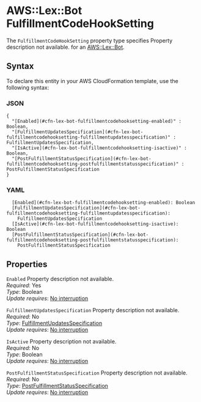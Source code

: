 # AWS::Lex::Bot FulfillmentCodeHookSetting<a name="aws-properties-lex-bot-fulfillmentcodehooksetting"></a>

<a name="aws-properties-lex-bot-fulfillmentcodehooksetting-description"></a>The `FulfillmentCodeHookSetting` property type specifies Property description not available\. for an [AWS::Lex::Bot](aws-resource-lex-bot.md)\.

## Syntax<a name="aws-properties-lex-bot-fulfillmentcodehooksetting-syntax"></a>

To declare this entity in your AWS CloudFormation template, use the following syntax:

### JSON<a name="aws-properties-lex-bot-fulfillmentcodehooksetting-syntax.json"></a>

```
{
  "[Enabled](#cfn-lex-bot-fulfillmentcodehooksetting-enabled)" : Boolean,
  "[FulfillmentUpdatesSpecification](#cfn-lex-bot-fulfillmentcodehooksetting-fulfillmentupdatesspecification)" : FulfillmentUpdatesSpecification,
  "[IsActive](#cfn-lex-bot-fulfillmentcodehooksetting-isactive)" : Boolean,
  "[PostFulfillmentStatusSpecification](#cfn-lex-bot-fulfillmentcodehooksetting-postfulfillmentstatusspecification)" : PostFulfillmentStatusSpecification
}
```

### YAML<a name="aws-properties-lex-bot-fulfillmentcodehooksetting-syntax.yaml"></a>

```
  [Enabled](#cfn-lex-bot-fulfillmentcodehooksetting-enabled): Boolean
  [FulfillmentUpdatesSpecification](#cfn-lex-bot-fulfillmentcodehooksetting-fulfillmentupdatesspecification): 
    FulfillmentUpdatesSpecification
  [IsActive](#cfn-lex-bot-fulfillmentcodehooksetting-isactive): Boolean
  [PostFulfillmentStatusSpecification](#cfn-lex-bot-fulfillmentcodehooksetting-postfulfillmentstatusspecification): 
    PostFulfillmentStatusSpecification
```

## Properties<a name="aws-properties-lex-bot-fulfillmentcodehooksetting-properties"></a>

`Enabled`  <a name="cfn-lex-bot-fulfillmentcodehooksetting-enabled"></a>
Property description not available\.  
*Required*: Yes  
*Type*: Boolean  
*Update requires*: [No interruption](https://docs.aws.amazon.com/AWSCloudFormation/latest/UserGuide/using-cfn-updating-stacks-update-behaviors.html#update-no-interrupt)

`FulfillmentUpdatesSpecification`  <a name="cfn-lex-bot-fulfillmentcodehooksetting-fulfillmentupdatesspecification"></a>
Property description not available\.  
*Required*: No  
*Type*: [FulfillmentUpdatesSpecification](aws-properties-lex-bot-fulfillmentupdatesspecification.md)  
*Update requires*: [No interruption](https://docs.aws.amazon.com/AWSCloudFormation/latest/UserGuide/using-cfn-updating-stacks-update-behaviors.html#update-no-interrupt)

`IsActive`  <a name="cfn-lex-bot-fulfillmentcodehooksetting-isactive"></a>
Property description not available\.  
*Required*: No  
*Type*: Boolean  
*Update requires*: [No interruption](https://docs.aws.amazon.com/AWSCloudFormation/latest/UserGuide/using-cfn-updating-stacks-update-behaviors.html#update-no-interrupt)

`PostFulfillmentStatusSpecification`  <a name="cfn-lex-bot-fulfillmentcodehooksetting-postfulfillmentstatusspecification"></a>
Property description not available\.  
*Required*: No  
*Type*: [PostFulfillmentStatusSpecification](aws-properties-lex-bot-postfulfillmentstatusspecification.md)  
*Update requires*: [No interruption](https://docs.aws.amazon.com/AWSCloudFormation/latest/UserGuide/using-cfn-updating-stacks-update-behaviors.html#update-no-interrupt)